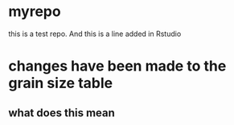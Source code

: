 # myrepo
this is a test repo. And this is a line added in Rstudio

# changes have been made to the  grain size table

## what does this mean
